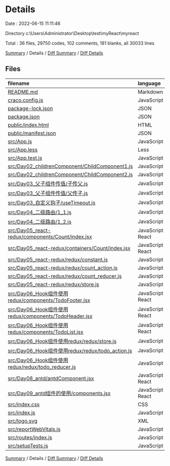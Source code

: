 # Details

Date : 2022-06-15 11:11:46

Directory c:\\Users\\Administrator\\Desktop\\test\\myReact\\myreact

Total : 36 files,  29750 codes, 102 comments, 181 blanks, all 30033 lines

[Summary](results.md) / Details / [Diff Summary](diff.md) / [Diff Details](diff-details.md)

## Files
| filename | language | code | comment | blank | total |
| :--- | :--- | ---: | ---: | ---: | ---: |
| [README.md](/README.md) | Markdown | 38 | 0 | 33 | 71 |
| [craco.config.js](/craco.config.js) | JavaScript | 16 | 2 | 2 | 20 |
| [package-lock.json](/package-lock.json) | JSON | 28,647 | 0 | 1 | 28,648 |
| [package.json](/package.json) | JSON | 50 | 0 | 1 | 51 |
| [public/index.html](/public/index.html) | HTML | 20 | 23 | 1 | 44 |
| [public/manifest.json](/public/manifest.json) | JSON | 25 | 0 | 1 | 26 |
| [src/App.js](/src/App.js) | JavaScript | 95 | 1 | 3 | 99 |
| [src/App.less](/src/App.less) | Less | 41 | 35 | 16 | 92 |
| [src/App.test.js](/src/App.test.js) | JavaScript | 7 | 0 | 2 | 9 |
| [src/Day02_childrenComponent/ChildComponent1.js](/src/Day02_childrenComponent/ChildComponent1.js) | JavaScript | 54 | 22 | 15 | 91 |
| [src/Day02_childrenComponent/ChildComponent2.js](/src/Day02_childrenComponent/ChildComponent2.js) | JavaScript | 45 | 9 | 9 | 63 |
| [src/Day03_父子组件传值/子传父.js](/src/Day03_%E7%88%B6%E5%AD%90%E7%BB%84%E4%BB%B6%E4%BC%A0%E5%80%BC/%E5%AD%90%E4%BC%A0%E7%88%B6.js) | JavaScript | 61 | 0 | 9 | 70 |
| [src/Day03_父子组件传值/父传子.js](/src/Day03_%E7%88%B6%E5%AD%90%E7%BB%84%E4%BB%B6%E4%BC%A0%E5%80%BC/%E7%88%B6%E4%BC%A0%E5%AD%90.js) | JavaScript | 39 | 0 | 5 | 44 |
| [src/Day03_自定义钩子/useTimeout.js](/src/Day03_%E8%87%AA%E5%AE%9A%E4%B9%89%E9%92%A9%E5%AD%90/useTimeout.js) | JavaScript | 24 | 0 | 7 | 31 |
| [src/Day04_二级路由/1_1.js](/src/Day04_%E4%BA%8C%E7%BA%A7%E8%B7%AF%E7%94%B1/1_1.js) | JavaScript | 7 | 0 | 3 | 10 |
| [src/Day04_二级路由/1_2.js](/src/Day04_%E4%BA%8C%E7%BA%A7%E8%B7%AF%E7%94%B1/1_2.js) | JavaScript | 7 | 0 | 3 | 10 |
| [src/Day05_react-redux/components/Count/index.jsx](/src/Day05_react-redux/components/Count/index.jsx) | JavaScript React | 27 | 2 | 5 | 34 |
| [src/Day05_react-redux/containers/Count/index.jsx](/src/Day05_react-redux/containers/Count/index.jsx) | JavaScript React | 22 | 0 | 4 | 26 |
| [src/Day05_react-redux/redux/constant.js](/src/Day05_react-redux/redux/constant.js) | JavaScript | 2 | 0 | 0 | 2 |
| [src/Day05_react-redux/redux/count_action.js](/src/Day05_react-redux/redux/count_action.js) | JavaScript | 3 | 0 | 2 | 5 |
| [src/Day05_react-redux/redux/count_reducer.js](/src/Day05_react-redux/redux/count_reducer.js) | JavaScript | 13 | 0 | 2 | 15 |
| [src/Day05_react-redux/redux/store.js](/src/Day05_react-redux/redux/store.js) | JavaScript | 4 | 0 | 2 | 6 |
| [src/Day06_Hook组件使用redux/components/TodoFooter.jsx](/src/Day06_Hook%E7%BB%84%E4%BB%B6%E4%BD%BF%E7%94%A8redux/components/TodoFooter.jsx) | JavaScript React | 26 | 0 | 5 | 31 |
| [src/Day06_Hook组件使用redux/components/TodoHeader.jsx](/src/Day06_Hook%E7%BB%84%E4%BB%B6%E4%BD%BF%E7%94%A8redux/components/TodoHeader.jsx) | JavaScript React | 34 | 0 | 6 | 40 |
| [src/Day06_Hook组件使用redux/components/TodoList.jsx](/src/Day06_Hook%E7%BB%84%E4%BB%B6%E4%BD%BF%E7%94%A8redux/components/TodoList.jsx) | JavaScript React | 75 | 0 | 8 | 83 |
| [src/Day06_Hook组件使用redux/redux/store.js](/src/Day06_Hook%E7%BB%84%E4%BB%B6%E4%BD%BF%E7%94%A8redux/redux/store.js) | JavaScript | 9 | 0 | 3 | 12 |
| [src/Day06_Hook组件使用redux/redux/todo_action.js](/src/Day06_Hook%E7%BB%84%E4%BB%B6%E4%BD%BF%E7%94%A8redux/redux/todo_action.js) | JavaScript | 4 | 0 | 3 | 7 |
| [src/Day06_Hook组件使用redux/redux/todo_reducer.js](/src/Day06_Hook%E7%BB%84%E4%BB%B6%E4%BD%BF%E7%94%A8redux/redux/todo_reducer.js) | JavaScript | 73 | 0 | 4 | 77 |
| [src/Day08_antd/antdComponent.jsx](/src/Day08_antd/antdComponent.jsx) | JavaScript React | 22 | 1 | 3 | 26 |
| [src/Day09_antd组件的使用/components.jsx](/src/Day09_antd%E7%BB%84%E4%BB%B6%E7%9A%84%E4%BD%BF%E7%94%A8/components.jsx) | JavaScript React | 190 | 0 | 11 | 201 |
| [src/index.css](/src/index.css) | CSS | 12 | 0 | 2 | 14 |
| [src/index.js](/src/index.js) | JavaScript | 20 | 3 | 4 | 27 |
| [src/logo.svg](/src/logo.svg) | XML | 1 | 0 | 0 | 1 |
| [src/reportWebVitals.js](/src/reportWebVitals.js) | JavaScript | 12 | 0 | 2 | 14 |
| [src/routes/index.js](/src/routes/index.js) | JavaScript | 24 | 0 | 3 | 27 |
| [src/setupTests.js](/src/setupTests.js) | JavaScript | 1 | 4 | 1 | 6 |

[Summary](results.md) / Details / [Diff Summary](diff.md) / [Diff Details](diff-details.md)